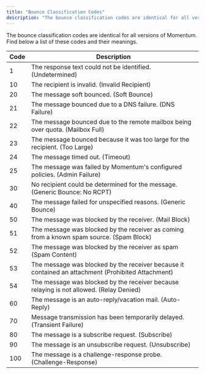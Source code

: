 ```yaml
---
title: "Bounce Classification Codes"
description: "The bounce classification codes are identical for all versions of Momentum Find below a list of these codes and their meanings Table E 12 Bounce classification codes Code Description 1 The response text could not be identified Undetermined 10 The recipient is invalid Invalid Recipient 20 The message soft bounced..."
---
```


The bounce classification codes are identical for all versions of Momentum. Find below a list of these codes and their meanings.

<a name="log_formats.bounce.classification.codes"></a> 


| Code | Description |
| --- | --- |
| 1 | The response text could not be identified. (Undetermined) |
| 10 | The recipient is invalid. (Invalid Recipient) |
| 20 | The message soft bounced. (Soft Bounce) |
| 21 | The message bounced due to a DNS failure. (DNS Failure) |
| 22 | The message bounced due to the remote mailbox being over quota. (Mailbox Full) |
| 23 | The message bounced because it was too large for the recipient. (Too Large) |
| 24 | The message timed out. (Timeout) |
| 25 | The message was failed by Momentum's configured policies. (Admin Failure) |
| 30 | No recipient could be determined for the message. (Generic Bounce: No RCPT) |
| 40 | The message failed for unspecified reasons. (Generic Bounce) |
| 50 | The message was blocked by the receiver. (Mail Block) |
| 51 | The message was blocked by the receiver as coming from a known spam source. (Spam Block) |
| 52 | The message was blocked by the receiver as spam (Spam Content) |
| 53 | The message was blocked by the receiver because it contained an attachment (Prohibited Attachment) |
| 54 | The message was blocked by the receiver because relaying is not allowed. (Relay Denied) |
| 60 | The message is an auto-reply/vacation mail. (Auto-Reply) |
| 70 | Message transmission has been temporarily delayed. (Transient Failure) |
| 80 | The message is a subscribe request. (Subscribe) |
| 90 | The message is an unsubscribe request. (Unsubscribe) |
| 100 | The message is a challenge-response probe. (Challenge-Response) |